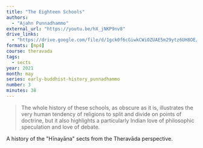 ```yaml
---
title: "The Eighteen Schools"
authors:
  - "Ajahn Punnadhammo"
external_url: "https://youtu.be/hX_jNKP9nv8"
drive_links:
  - "https://drive.google.com/file/d/1gck0f6cGiwkCWiOZUAE5m29ytz6UH8OE/view?usp=drivesdk"
formats: [mp4]
course: theravada
tags:
  - sects
year: 2021
month: may
series: early-buddhist-history_punnadhammo
number: 3
minutes: 38
---
```


> The whole history of these schools, as obscure as it is, illustrates the very human tendency of religions to split and divide on points of doctrine, but it also highlights a particularly Indian love of philosophic speculation and love of debate.

A history of the "Hīnayāna" sects from the Theravāda perspective.
